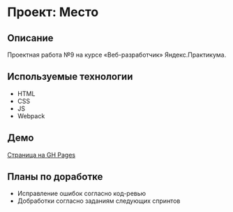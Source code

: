 # Проект: Место

## Описание

Проектная работа №9 на курсе «Веб-разработчик» Яндекс.Практикума.

## Используемые технологии

- HTML
- CSS
- JS
- Webpack

## Демо

[Страница на GH Pages](https://vkluchenkov.github.io/mesto/)

## Планы по доработке

- Исправление ошибок согласно код-ревью
- Добработки согласно заданиям следующих спринтов
